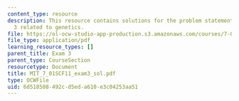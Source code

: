 ```yaml
---
content_type: resource
description: This resource contains solutions for the problem statements for exam
  3 related to genetics.
file: https://ol-ocw-studio-app-production.s3.amazonaws.com/courses/7-01sc-fundamentals-of-biology-fall-2011/6d518508492cd5eda610e3c04253aa51_MIT_7_01SCF11_exam3_sol.pdf
file_type: application/pdf
learning_resource_types: []
parent_title: Exam 3
parent_type: CourseSection
resourcetype: Document
title: MIT_7_01SCF11_exam3_sol.pdf
type: OCWFile
uid: 6d518508-492c-d5ed-a610-e3c04253aa51
---
```

